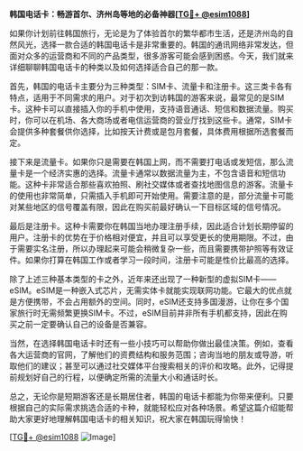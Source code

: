 **韩国电话卡：畅游首尔、济州岛等地的必备神器[[TG💪+ @esim1088](https://t.me/s/esim1088)]**

如果你计划前往韩国旅行，无论是为了体验首尔的繁华都市生活，还是济州岛的自然风光，选择一款合适的韩国电话卡是非常重要的。韩国的通讯网络非常发达，但面对众多的运营商和不同的产品类型，很多游客可能会感到困惑。今天，我们就来详细聊聊韩国电话卡的种类以及如何选择适合自己的那一款。

首先，韩国的电话卡主要分为三种类型：SIM卡、流量卡和注册卡。这三类卡各有特点，适用于不同需求的用户。对于初次到访韩国的游客来说，最常见的是SIM卡。这种卡可以直接插入你的手机中使用，支持语音通话、短信和数据流量。购买时，你可以在机场、各大商场或者电信运营商的营业厅找到这些卡。通常，SIM卡会提供多种套餐供你选择，比如按天计费或是包月套餐，具体费用根据所选套餐而定。

接下来是流量卡。如果你只是需要在韩国上网，而不需要打电话或发短信，那么流量卡是一个经济实惠的选择。流量卡通常以数据流量为主，不包含语音和短信功能。这种卡非常适合那些喜欢拍照、刷社交媒体或者查找地图信息的游客。流量卡的使用也非常简单，只需插入手机即可开始使用。需要注意的是，部分流量卡可能对某些地区的信号覆盖有限，因此在购买前最好确认一下目标区域的信号情况。

最后是注册卡。这种卡需要你在韩国当地办理注册手续，因此适合计划长期停留的用户。注册卡的优势在于价格相对便宜，并且可以享受更长的使用期限。不过，由于需要实名注册，所以办理起来可能会稍微复杂一些，而且需要携带护照等有效证件。如果你打算在韩国工作或者学习一段时间，注册卡可能是性价比最高的选择。

除了上述三种基本类型的卡之外，近年来还出现了一种新型的虚拟SIM卡——eSIM。eSIM是一种嵌入式芯片，无需实体卡就能实现联网功能。它最大的优点就是方便携带，不会占用额外的空间。同时，eSIM还支持多国漫游，让你在多个国家旅行时无需频繁更换SIM卡。不过，eSIM目前并非所有手机都支持，因此在购买之前一定要确认自己的设备是否兼容。

当然，在选择韩国电话卡时还有一些小技巧可以帮助你做出最佳决策。例如，查看各大运营商的官网，了解他们的资费结构和服务范围；咨询当地的朋友或导游，听取他们的建议；甚至可以通过社交媒体平台搜索相关的评价和攻略。此外，记得提前规划好自己的行程，以便确定所需的流量大小和通话时长。

总之，无论你是短期游客还是长期居住者，韩国的电话卡都能为你带来便利。只要根据自己的实际需求挑选合适的卡种，就能轻松应对各种场景。希望这篇介绍能帮助大家更好地理解韩国电话卡的相关知识，祝大家在韩国玩得愉快！

[[TG💪+ @esim1088](https://t.me/s/esim1088) ![Image](https://i.postimg.cc/4NQfJmqS/Snipaste-2025-05-13-00-14-12.png)]